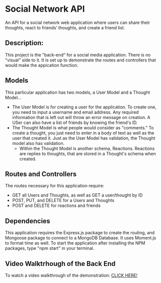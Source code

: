# Social Network API
An API for a social network web application where users can share their thoughts, react to friends’ thoughts, and create a friend list.

## Description: 
This project is the "back-end" for a social media application. There is no "visual" side to it. It is set up to demonstrate the routes and controllers that would make the appication function.

## Models
This particular application has two models, a User Model and a Thought Model...

* The User Model is for creating a user for the application. To create one, you need to input a username and email address. Any required information that is left out will throw an error message on creation. A USer can also have a list of friends by knowing the friend's ID.
* The Thought Model is what people would consider as "comments." To create a thought, you just need to enter in a body of text as well as the user that created it. Just as the User Model has validation, the Thought model also has validation.
    * Within the Thought Model is another schema, Reactions. Reactions are replies to thoughts, that are stored in a Thought's schema when created.

## Routes and Controllers
The routes necessary for this application require:
* GET all Users and Thoughts, as well as GET a user/thought by ID
* POST, PUT, and DELETE for a Users and Thoughts
* POST and DELETE for reactions and friends

## Dependencies
This application requires the Express.js package to create the routing, and Mongoose package to connect to a MongoDB Database. It uses Moment.js to format time as well. To start the application after installing the NPM packages, type "npm start" in your terminal.

## Video Walktrhough of the Back End
To watch a video walkthrough of the demonstration: [CLICK HERE!](https://github.com/adamkeyser45/mod18challenge/blob/main/assets/mod18challenge-walkthrough.mp4)
